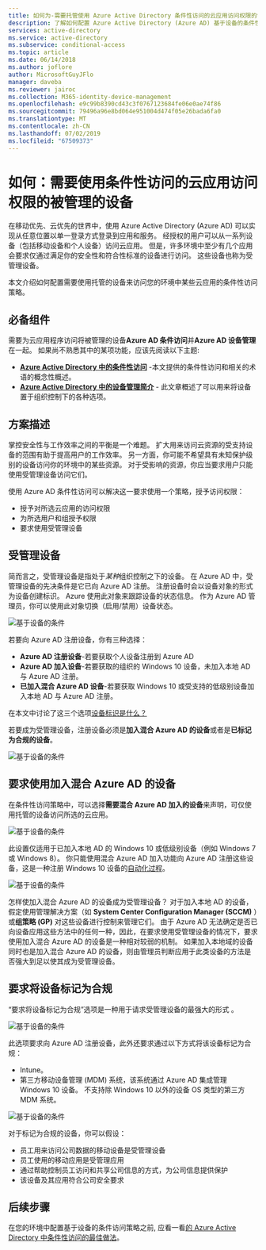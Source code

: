 ```yaml
---
title: 如何为-需要托管使用 Azure Active Directory 条件性访问的云应用访问权限的设备 |Microsoft Docs
description: 了解如何配置 Azure Active Directory (Azure AD) 基于设备的条件性访问策略要求的云应用的访问权限的被管理的设备。
services: active-directory
ms.service: active-directory
ms.subservice: conditional-access
ms.topic: article
ms.date: 06/14/2018
ms.author: joflore
author: MicrosoftGuyJFlo
manager: daveba
ms.reviewer: jairoc
ms.collection: M365-identity-device-management
ms.openlocfilehash: e9c99b8390cd43c3f0767123684fe06e0ae74f86
ms.sourcegitcommit: 79496a96e8bd064e951004d474f05e26bada6fa0
ms.translationtype: MT
ms.contentlocale: zh-CN
ms.lasthandoff: 07/02/2019
ms.locfileid: "67509373"
---
```

# <a name="how-to-require-managed-devices-for-cloud-app-access-with-conditional-access"></a>如何：需要使用条件性访问的云应用访问权限的被管理的设备

在移动优先、云优先的世界中，使用 Azure Active Directory (Azure AD) 可以实现从任意位置以单一登录方式登录到应用和服务。 经授权的用户可以从一系列设备（包括移动设备和个人设备）访问云应用。 但是，许多环境中至少有几个应用会要求仅通过满足你的安全性和符合性标准的设备进行访问。 这些设备也称为受管理设备。 

本文介绍如何配置需要使用托管的设备来访问您的环境中某些云应用的条件性访问策略。 

## <a name="prerequisites"></a>必备组件

需要为云应用程序访问将被管理的设备**Azure AD 条件访问**并**Azure AD 设备管理**在一起。 如果尚不熟悉其中的某项功能，应该先阅读以下主题:

- **[Azure Active Directory 中的条件性访问](../active-directory-conditional-access-azure-portal.md)** -本文提供的条件性访问和相关的术语的概念性概述。
- **[Azure Active Directory 中的设备管理简介](../devices/overview.md)** - 此文章概述了可以用来将设备置于组织控制下的各种选项。 

## <a name="scenario-description"></a>方案描述

掌控安全性与工作效率之间的平衡是一个难题。 扩大用来访问云资源的受支持设备的范围有助于提高用户的工作效率。 另一方面，你可能不希望具有未知保护级别的设备访问你的环境中的某些资源。 对于受影响的资源，你应当要求用户只能使用受管理设备访问它们。 

使用 Azure AD 条件性访问可以解决这一要求使用一个策略，授予访问权限：

- 授予对所选云应用的访问权限
- 为所选用户和组授予权限
- 要求使用受管理设备

## <a name="managed-devices"></a>受管理设备  

简而言之，受管理设备是指处于*某种*组织控制之下的设备。 在 Azure AD 中，受管理设备的先决条件是它已向 Azure AD 注册。 注册设备时会以设备对象的形式为设备创建标识。 Azure 使用此对象来跟踪设备的状态信息。 作为 Azure AD 管理员，你可以使用此对象切换（启用/禁用）设备状态。
  
![基于设备的条件](./media/require-managed-devices/32.png)

若要向 Azure AD 注册设备，你有三种选择： 

- **Azure AD 注册设备**-若要获取个人设备注册到 Azure AD
- **Azure AD 加入设备**-若要获取的组织的 Windows 10 设备，未加入本地 AD 与 Azure AD 注册。 
- **已加入混合 Azure AD 设备**-若要获取 Windows 10 或受支持的低级别设备加入本地 AD 与 Azure AD 注册。

在本文中讨论了这三个选项[设备标识是什么？](../devices/overview.md)

若要成为受管理设备，注册设备必须是**加入混合 Azure AD 的设备**或者是**已标记为合规的设备**。  

![基于设备的条件](./media/require-managed-devices/47.png)
 
## <a name="require-hybrid-azure-ad-joined-devices"></a>要求使用加入混合 Azure AD 的设备

在条件性访问策略中，可以选择**需要混合 Azure AD 加入的设备**来声明，可仅使用托管的设备访问所选的云应用。 

![基于设备的条件](./media/require-managed-devices/10.png)

此设置仅适用于已加入本地 AD 的 Windows 10 或低级别设备（例如 Windows 7 或 Windows 8）。 你只能使用混合 Azure AD 加入功能向 Azure AD 注册这些设备，这是一种注册 Windows 10 设备的[自动化过程](../devices/hybrid-azuread-join-plan.md)。 

![基于设备的条件](./media/require-managed-devices/45.png)

怎样使加入混合 Azure AD 的设备成为受管理设备？  对于加入本地 AD 的设备，假定使用管理解决方案（如 **System Center Configuration Manager (SCCM)** ）或**组策略 (GP)** 对这些设备进行控制来管理它们。 由于 Azure AD 无法确定是否已向设备应用这些方法中的任何一种，因此，在要求使用受管理设备的情况下，要求使用加入混合 Azure AD 的设备是一种相对较弱的机制。 如果加入本地域的设备同时也是加入混合 Azure AD 的设备，则由管理员判断应用于此类设备的方法是否强大到足以使其成为受管理设备。

## <a name="require-device-to-be-marked-as-compliant"></a>要求将设备标记为合规

“要求将设备标记为合规”选项是一种用于请求受管理设备的最强大的形式  。

![基于设备的条件](./media/require-managed-devices/11.png)

此选项要求向 Azure AD 注册设备，此外还要求通过以下方式将该设备标记为合规：
         
- Intune。
- 第三方移动设备管理 (MDM) 系统，该系统通过 Azure AD 集成管理 Windows 10 设备。 不支持除 Windows 10 以外的设备 OS 类型的第三方 MDM 系统。
 
![基于设备的条件](./media/require-managed-devices/46.png)

对于标记为合规的设备，你可以假设： 

- 员工用来访问公司数据的移动设备是受管理设备
- 员工使用的移动应用是受管理应用
- 通过帮助控制员工访问和共享公司信息的方式，为公司信息提供保护
- 该设备及其应用符合公司安全要求

## <a name="next-steps"></a>后续步骤

在您的环境中配置基于设备的条件访问策略之前, 应看一看[的 Azure Active Directory 中条件性访问的最佳做法](best-practices.md)。
